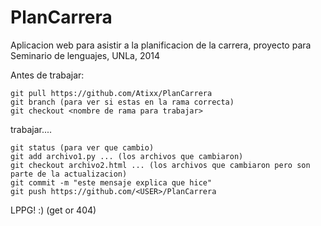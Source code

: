 PlanCarrera
===========

Aplicacion web para asistir a la planificacion de la carrera, proyecto para Seminario de lenguajes, UNLa, 2014

Antes de trabajar:

    git pull https://github.com/Atixx/PlanCarrera
    git branch (para ver si estas en la rama correcta)
    git checkout <nombre de rama para trabajar>

  trabajar....

    git status (para ver que cambio)
    git add archivo1.py ... (los archivos que cambiaron)
    git checkout archivo2.html ... (los archivos que cambiaron pero son parte de la actualizacion)
    git commit -m "este mensaje explica que hice"
    git push https://github.com/<USER>/PlanCarrera

  LPPG! :) (get or 404)

